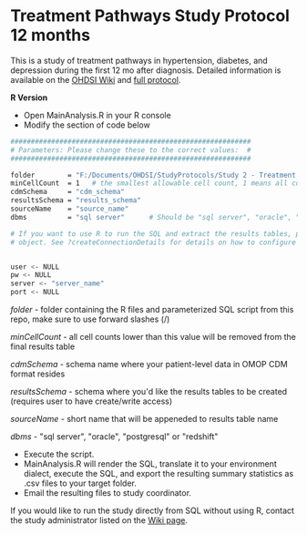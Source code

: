 Treatment Pathways Study Protocol 12 months
===============

This is a study of treatment pathways in hypertension, diabetes, and depression during the first 12 mo after diagnosis.  Detailed information is available on the [OHDSI Wiki](http://www.ohdsi.org/web/wiki/doku.php?id=research:treatment_pathways_in_chronic_disease_12_mos) and [full protocol](https://raw.githubusercontent.com/OHDSI/StudyProtocols/Study%202%20-%20Treatment%20Pathways%2012mo/master/extras/OHDSITreatmentPathwaysinChronicDisease12monthprotocol.docx).

**R Version**

- Open MainAnalysis.R in your R console
- Modify the section of code below

```bash
###########################################################
# Parameters: Please change these to the correct values:  #
###########################################################

folder        = "F:/Documents/OHDSI/StudyProtocols/Study 2 - Treatment Pathways 12mo/R Version" # Folder containing the R and SQL files, use forward slashes
minCellCount  = 1   # the smallest allowable cell count, 1 means all counts are allowed
cdmSchema     = "cdm_schema"
resultsSchema = "results_schema"
sourceName    = "source_name"
dbms          = "sql server"  	  # Should be "sql server", "oracle", "postgresql" or "redshift"

# If you want to use R to run the SQL and extract the results tables, please create a connectionDetails 
# object. See ?createConnectionDetails for details on how to configure for your DBMS.


user <- NULL
pw <- NULL
server <- "server_name"
port <- NULL 
```

   *folder* - folder containing the R files and parameterized SQL script from this repo, make sure to use forward slashes (/)
   
   *minCellCount* - all cell counts lower than this value will be removed from the final results table
   
   *cdmSchema* - schema name where your patient-level data in OMOP CDM format resides
   
   *resultsSchema* - schema where you'd like the results tables to be created (requires user to have create/write access)
   
   *sourceName* - short name that will be appeneded to results table name
   
   *dbms* - "sql server", "oracle", "postgresql" or "redshift"
   
 
- Execute the script.
- MainAnalysis.R will render the SQL, translate it to your environment dialect, execute the SQL, and export the resulting summary statistics as .csv files to your target folder.  
- Email the resulting files to study coordinator.

If you would like to run the study directly from SQL without using R, contact the study administrator listed on the [Wiki page](http://www.ohdsi.org/web/wiki/doku.php?id=research:treatment_pathways_in_chronic_disease_12_mos). 
